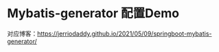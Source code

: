 # Mybatis-generator 配置Demo
对应博客：https://jerriodaddy.github.io/2021/05/09/springboot-mybatis-generator/